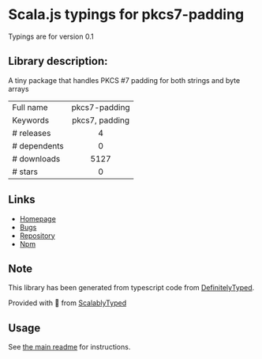 
# Scala.js typings for pkcs7-padding

Typings are for version 0.1

## Library description:
A tiny package that handles PKCS #7 padding for both strings and byte arrays

|                    |                 |
| ------------------ | :-------------: |
| Full name          | pkcs7-padding |
| Keywords           | pkcs7, padding |
| # releases         | 4 |
| # dependents       | 0 |
| # downloads        | 5127 |
| # stars            | 0 |

## Links
- [Homepage](https://github.com/neeh/pkcs7-padding#readme)
- [Bugs](https://github.com/neeh/pkcs7-padding/issues)
- [Repository](https://github.com/neeh/pkcs7-padding)
- [Npm](https://www.npmjs.com/package/pkcs7-padding)
    


## Note
This library has been generated from typescript code from [DefinitelyTyped](https://definitelytyped.org).

Provided with :purple_heart: from [ScalablyTyped](https://github.com/oyvindberg/ScalablyTyped)

## Usage
See [the main readme](../../readme.md) for instructions.


